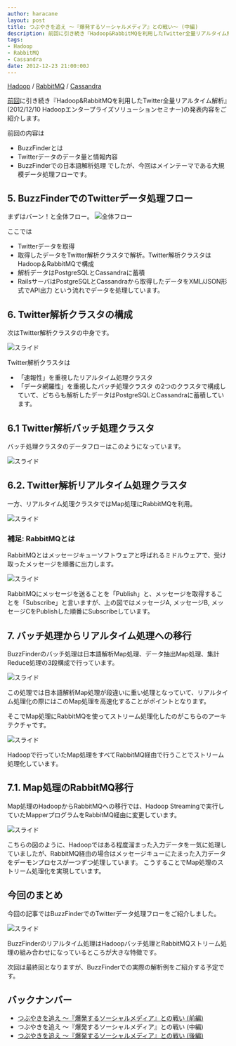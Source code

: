 ```yaml
---
author: haracane
layout: post
title: つぶやきを追え ～『爆発するソーシャルメディア』との戦い～ (中編)
description: 前回に引き続き『Hadoop&RabbitMQを利用したTwitter全量リアルタイム解析』(2012/12/10 Hadoopエンタープライズソリューションセミナー)の発表内容をご紹介します。
tags:
- Hadoop
- RabbitMQ
- Cassandra
date: 2012-12-23 21:00:00J
---
```

<!-- tag_links -->
[Hadoop](/tags/hadoop/) / [RabbitMQ](/tags/rabbitmq/) / [Cassandra](/tags/cassandra/)

<!-- content -->
[前回](http://hatacomp.hateblo.jp/entry/fight-against-socialmedia-1)に引き続き『Hadoop&RabbitMQを利用したTwitter全量リアルタイム解析』(2012/12/10 Hadoopエンタープライズソリューションセミナー)の発表内容をご紹介します。

前回の内容は
- BuzzFinderとは
- Twitterデータのデータ量と情報内容
- BuzzFinderでの日本語解析処理
でしたが、今回はメインテーマである大規模データ処理フローです。

## 5. BuzzFinderでのTwitterデータ処理フロー

まずはバーン！と全体フロー。
![全体フロー](https://lh5.googleusercontent.com/-dvQus-6e1qQ/UNUuURv2QyI/AAAAAAAAAQo/b3bn1dnu1bA/slide-13.png)

ここでは
+ Twitterデータを取得
+ 取得したデータをTwitter解析クラスタで解析。Twitter解析クラスタはHadoop＆RabbitMQで構成
+ 解析データはPostgreSQLとCassandraに蓄積
+ RailsサーバはPostgreSQLとCassandraから取得したデータをXML/JSON形式でAPI出力
という流れでデータを処理しています。

## 6. Twitter解析クラスタの構成

次はTwitter解析クラスタの中身です。

![スライド](https://lh3.googleusercontent.com/-1OoLJVHa2Mo/UNUuUk0fLGI/AAAAAAAAAQs/2ZX8WSrtqcc/slide-14.png)

Twitter解析クラスタは
- 「速報性」を重視したリアルタイム処理クラスタ
- 「データ網羅性」を重視したバッチ処理クラスタ
の2つのクラスタで構成していて、どちらも解析したデータはPostgreSQLとCassandraに蓄積しています。

## 6.1 Twitter解析バッチ処理クラスタ

バッチ処理クラスタのデータフローはこのようになっています。

![スライド](https://lh4.googleusercontent.com/-TFSPGMrK0AU/UNUuVZadcPI/AAAAAAAAARI/eXfbgLjI-Zs/slide-16.png) 

## 6.2. Twitter解析リアルタイム処理クラスタ

一方、リアルタイム処理クラスタではMap処理にRabbitMQを利用。

![スライド](https://lh5.googleusercontent.com/-Hj3vfQU4qO0/UNUubRfGxyI/AAAAAAAAASs/A4yPljEwT_M/slide-19.png)

### 補足: RabbitMQとは

RabbitMQとはメッセージキューソフトウェアと呼ばれるミドルウェアで、受け取ったメッセージを順番に出力します。

![スライド](https://lh4.googleusercontent.com/-al5LXQcnWP4/UNUuVj5IbaI/AAAAAAAAARM/9JaZXq08B_Y/slide-18.png)

RabbitMQにメッセージを送ることを「Publish」と、メッセージを取得することを「Subscribe」と言いますが、上の図ではメッセージA, メッセージB, メッセージCをPublishした順番にSubscribeしています。

## 7. バッチ処理からリアルタイム処理への移行

BuzzFinderのバッチ処理は日本語解析Map処理、データ抽出Map処理、集計Reduce処理の3段構成で行っています。

![スライド](https://lh6.googleusercontent.com/-15vpkW-iMp8/UNUuWoRCe_I/AAAAAAAAARc/FV3Z8EJEpsQ/slide-21.png)

この処理では日本語解析Map処理が段違いに重い処理となっていて、リアルタイム処理化の際にはこのMap処理を高速化することがポイントとなります。

そこでMap処理にRabbitMQを使ってストリーム処理化したのがこちらのアーキテクチャです。

![スライド](https://lh5.googleusercontent.com/-v4UusNzEHCc/UNUuXTcqXPI/AAAAAAAAARk/eAhQBMKizHI/slide-22.png)

Hadoopで行っていたMap処理をすべてRabbitMQ経由で行うことでストリーム処理化しています。

## 7.1. Map処理のRabbitMQ移行

Map処理のHadoopからRabbitMQへの移行では、Hadoop Streamingで実行していたMapperプログラムをRabbitMQ経由に変更しています。

![スライド](https://lh3.googleusercontent.com/-eTQa5XhpKdM/UNUuXsSb4lI/AAAAAAAAAR4/-KDfnkDNi-0/slide-23.png)

こちらの図のように、Hadoopではある程度溜まった入力データを一気に処理していましたが、RabbitMQ経由の場合はメッセージキューにたまった入力データをデーモンプロセスが一つずつ処理しています。
こうすることでMap処理のストリーム処理化を実現しています。

## 今回のまとめ

今回の記事ではBuzzFinderでのTwitterデータ処理フローをご紹介しました。

![スライド](https://lh4.googleusercontent.com/--26axsMTrpM/UNUuY0OzwkI/AAAAAAAAASE/T6R-2i9g3J0/slide-24.png)

BuzzFinderのリアルタイム処理はHadoopバッチ処理とRabbitMQストリーム処理の組み合わせになっているところが大きな特徴です。

次回は最終回となりますが、BuzzFinderでの実際の解析例をご紹介する予定です。

## バックナンバー
- [つぶやきを追え ～『爆発するソーシャルメディア』との戦い (前編)](/2012/12/22/fight-against-socialmedia-1)
- つぶやきを追え ～『爆発するソーシャルメディア』との戦い (中編)
- [つぶやきを追え ～『爆発するソーシャルメディア』との戦い (後編)](/2012/12/31/fight-against-socialmedia-3)
